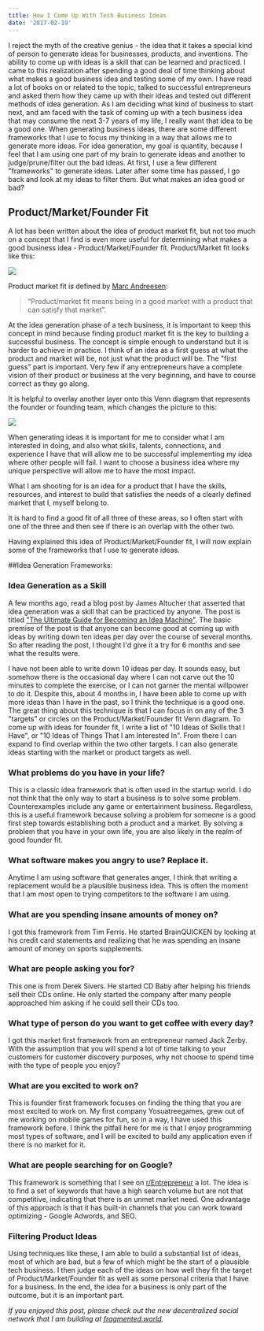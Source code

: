 ```yaml
---
title: How I Come Up With Tech Business Ideas
date: '2017-02-19'
---
```


I reject the myth of the creative genius - the idea that it takes a special kind of person to generate ideas for businesses, products, and inventions. The ability to come up with ideas is a skill that can be learned and practiced. I came to this realization after spending a good deal of time thinking about what makes a good business idea and testing some of my own. I have read a lot of books on or related to the topic, talked to successful entrepreneurs and asked them how they came up with their ideas and tested out different methods of idea generation. As I am deciding what kind of business to start next, and am faced with the task of coming up with a tech business idea that may consume the next 3-7 years of my life, I really want that idea to be a good one. When generating business ideas, there are some different frameworks that I use to focus my thinking in a way that allows me to generate more ideas. For idea generation, my goal is quantity, because I feel that I am using one part of my brain to generate ideas and another to judge/prune/filter out the bad ideas. At first, I use a few different "frameworks" to generate ideas. Later after some time has passed, I go back and look at my ideas to filter them. But what makes an idea good or bad?

## Product/Market/Founder Fit

A lot has been written about the idea of product market fit, but not too much on a concept that I find is even more useful for determining what makes a good business idea - Product/Market/Founder fit. Product/Market fit looks like this:

![](/content/images/2017/02/product_market_fit.png)

Product market fit is defined by [Marc Andreesen](https://web.stanford.edu/class/ee204/ProductMarketFit.html):

> “Product/market fit means being in a good market with a product that can satisfy that market”.

At the idea generation phase of a tech business, it is important to keep this concept in mind because finding product market fit is the key to building a successful business. The concept is simple enough to understand but it is harder to achieve in practice. I think of an idea as a first guess at what the product and market will be, not just what the product will be. The "first guess" part is important. Very few if any entrepreneurs have a complete vision of their product or business at the very beginning, and have to course correct as they go along.

It is helpful to overlay another layer onto this Venn diagram that represents the founder or founding team, which changes the picture to this:

![](/content/images/2017/02/product_market_founder_fit.png)

When generating ideas it is important for me to consider what I am interested in doing, and also what skills, talents, connections, and experience I have that will allow me to be successful implementing my idea where other people will fail. I want to choose a business idea where my unique perspective will allow me to have the most impact.

What I am shooting for is an idea for a product that I have the skills, resources, and interest to build that satisfies the needs of a clearly defined market that I, myself belong to.

It is hard to find a good fit of all three of these areas, so I often start with one of the three and then see if there is an overlap with the other two.

Having explained this idea of Product/Market/Founder fit, I will now explain some of the frameworks that I use to generate ideas.

##Idea Generation Frameworks:

### Idea Generation as a Skill

A few months ago, read a blog post by James Altucher that asserted that idea generation was a skill that can be practiced by anyone. The post is titled ["The Ultimate Guide for Becoming an Idea Machine"](http://www.jamesaltucher.com/2014/05/the-ultimate-guide-for-becoming-an-idea-machine/). The basic premise of the post is that anyone can become good at coming up with ideas by writing down ten ideas per day over the course of several months. So after reading the post, I thought I'd give it a try for 6 months and see what the results were.

I have not been able to write down 10 ideas per day. It sounds easy, but somehow there is the occasional day where I can not carve out the 10 minutes to complete the exercise, or I can not garner the mental willpower to do it. Despite this, about 4 months in, I have been able to come up with more ideas than I have in the past, so I think the technique is a good one. The great thing about this technique is that I can focus in on any of the 3 "targets" or circles on the Product/Market/Founder fit Venn diagram. To come up with ideas for founder fit, I write a list of "10 Ideas of Skills that I Have", or "10 Ideas of Things That I am Interested In". From there I can expand to find overlap within the two other targets. I can also generate ideas starting with the market or product targets as well.

### What problems do you have in your life?

This is a classic idea framework that is often used in the startup world. I do not think that the only way to start a business is to solve some problem. Counterexamples include any game or entertainment business. Regardless, this is a useful framework because solving a problem for someone is a good first step towards establishing both a product and a market. By solving a problem that you have in your own life, you are also likely in the realm of good founder fit.

### What software makes you angry to use? Replace it.

Anytime I am using software that generates anger, I think that writing a replacement would be a plausible business idea. This is often the moment that I am most open to trying competitors to the software I am using.

### What are you spending insane amounts of money on?

I got this framework from Tim Ferris. He started BrainQUICKEN by looking at his credit card statements and realizing that he was spending an insane amount of money on sports supplements.

### What are people asking you for?

This one is from Derek Sivers. He started CD Baby after helping his friends sell their CDs online. He only started the company after many people approached him asking if he could sell their CDs too.

### What type of person do you want to get coffee with every day?

I got this market first framework from an entrepreneur named Jack Zerby. With the assumption that you will spend a lot of time talking to your customers for customer discovery purposes, why not choose to spend time with the type of people you enjoy?

### What are you excited to work on?

This is founder first framework focuses on finding the thing that you are most excited to work on. My first company Yosuatreegames, grew out of me working on mobile games for fun, so in a way, I have used this framework before. I think the pitfall here for me is that I enjoy programming most types of software, and I will be excited to build any application even if there is no market for it.

### What are people searching for on Google?

This framework is something that I see on [r/Entrepreneur](https://www.reddit.com/r/Entrepreneur/) a lot. The idea is to find a set of keywords that have a high search volume but are not that competitive, indicating that there is an unmet market need. One advantage of this approach is that it has built-in channels that you can work toward optimizing - Google Adwords, and SEO.

### Filtering Product Ideas

Using techniques like these, I am able to build a substantial list of ideas, most of which are bad, but a few of which might be the start of a plausible tech business. I then judge each of the ideas on how well they fit the target of Product/Market/Founder fit as well as some personal criteria that I have for a business. In the end, the idea for a business is only part of the outcome, but it is an important part.

_If you enjoyed this post, please check out the new decentralized social network that I am building at [fragmented.world](http://www.fragmented.world/)._
